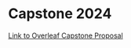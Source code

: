 # __Capstone 2024__

[Link to Overleaf Capstone Proposal](https://www.overleaf.com/read/gddnbysgdfvb#6aabeb)

